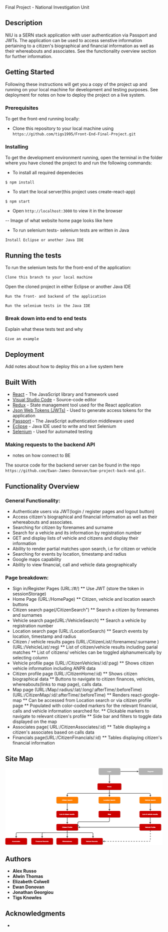 Final Project - National Investigation Unit

## Description 

NIU is a SERN stack application with user authentication via Passport and JWTs. The application can be used to access senstive information pertaining to a citizen's biographical and financial information as well as their whereabouts and associates. See the functionality overview section for further information. 


## Getting Started

Following these instructions will get you a copy of the project up and running on your local machine for development and testing purposes. See deployment for notes on how to deploy the project on a live system.


### Prerequisites

To get the front-end running locally:
                                                    
* Clone this repository to your local machine using ```https://github.com/tigs1995/Front-End-Final-Project.git ```
                                                    

### Installing

To get the development environment running, open the terminal in the folder where you have cloned the project to and run the following commands:

* To install all required dependecies
```
$ npm install              
```

* To start the local server(this project uses create-react-app)
```
$ npm start

```
* Open ```http://localhost:3000``` to view it in the browser

-- Image of what website home page looks like here 

* To run selenium tests- selenium tests are written in Java
```
Install Eclipse or another Java IDE
```


## Running the tests


To run the selenium tests for the front-end of the application:

```
Clone this branch to your local machine
```

Open the cloned project in either Eclipse or another Java IDE

```
Run the front- and backend of the application
```

```
Run the selenium tests in the Java IDE
```
### Break down into end to end tests

Explain what these tests test and why

```
Give an example
```


## Deployment


Add notes about how to deploy this on a live system here

## Built With

* [React](https://reactjs.org/) - The JavaScript library and framework used
* [Visual Studio Code](https://code.visualstudio.com//) - Source-code editor
* [Redux](https://redux.js.org/) - State management tool used for the React application
* [Json Web Tokens (JWTs)](https://jwt.io/) - Used to generate access tokens for the application
* [Passport](http://www.passportjs.org/) - The JavaScript authentication middleware used 
* [Eclipse](https://www.eclipse.org/)  - Java IDE used to write and test Selenium 
* [Selenium](https://www.selenium.dev/) - Used for automated testing 


### Making requests to the backend API


- notes on how connect to BE 

 The source code for the backend server can be found in the repo ```https://github.com/Ewan-James-Donovan/bae-project-back-end.git. ```


## Functionality Overview

### General Functionality: 

* Authenticate users via JWT(login / register pages and logout button)
* Access citizen's biographical and financial information as well as their whereabouts and associates.
* Searching for citizen by forenames and surname 
* Search for a vehicle and its information by registration number
* GET and display lists of vehicle and citizens and display their information
* Ability to render partial matches upon search, i.e for citizen or vehicle
* Searching for events by location, timestamp and radius
* Google maps capability
* Ability to view financial, call and vehicle data geographically 


### Page breakdown:

* Sign in/Register Pages (URL:/#/)
	** Use JWT (store the token in sessionStorage)
* Home Page (URL:/HomePage)
	** Citizen, vehicle and location search buttons
* Citizen search page(/CitizenSearch")
 	** Search a citizen by forenames and surnames
* Vehicle search page(URL:/VehicleSearch)
 	** Search a vehicle by registration number
* Location search page (URL:/LocationSearch)
   ** Search events by location, timestamp and radius
* Citizen / vehicle results pages (URL:/CitizenList/:forenames/:surname ) (URL:/VehicleList/:reg)
   ** List of citizen/vehicle results including parial matches
   ** List of citizens/ vehicles can be toggled alphanumerically by selecting column
* Vehicle profile page (URL:/CitizenVehicles/:id/:pag)
	** Shows citizen vehicle information including ANPR data
* Citizen profile page (URL:/CitizenHome/:id)
	** Shows citizen biographical data
	** Buttons to navigate to citizen finances, vehicles, whereabouts(links to map page), calls data.
* Map page (URL:/Map/:radius/:lat/:long/:afterTime/:beforeTime)(URL:/CitizenMap/:id/:afterTime/:beforeTime)
	** Renders react-google-map 
	** Can be accessed from Location search or via citizen profile page
	** Populated with color-coded markers for the relevant financial, calls and vehicle information searched for. 
	** Clickable markers to navigate to relevant citizen's profile
	** Side bar and filters to toggle data displayed on the map
* Associates page( URL:/CitizenAssociates/:id)
	** Table displaying a citizen's associates based on calls data
* Financials page(URL:/CitizenFinancials/:id)
	** Tables displaying citizen's financial information

## Site Map


![Sitemap](./NIU_sitemap.png)

## Authors

* **Alex Russo** 
* **Alwin Thomas** 
* **Elizabeth Colwell** 
* **Ewan Donovan** 
* **Jonathan Georgiou** 
* **Tigs Knowles** 



## Acknowledgments

* 


